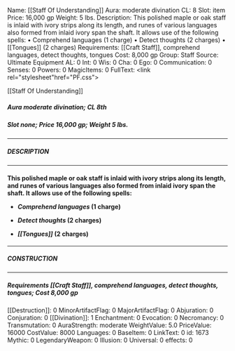 Name: [[Staff Of Understanding]]
Aura: moderate divination
CL: 8
Slot: item
Price: 16,000 gp
Weight: 5 lbs.
Description: This polished maple or oak staff is inlaid with ivory strips along its length, and runes of various languages also formed from inlaid ivory span the shaft. It allows use of the following spells: • Comprehend languages (1 charge) • Detect thoughts (2 charges) • [[Tongues]] (2 charges)
Requirements: [[Craft Staff]], comprehend languages, detect thoughts, tongues
Cost: 8,000 gp
Group: Staff
Source: Ultimate Equipment
AL: 0
Int: 0
Wis: 0
Cha: 0
Ego: 0
Communication: 0
Senses: 0
Powers: 0
MagicItems: 0
FullText: <link rel="stylesheet"href="PF.css"><div class="heading"><p class="alignleft">[[Staff Of Understanding]]</p><div style="clear: both;"></div></div><div><h5><b>Aura </b>moderate divination; <b>CL </b>8th</h5><h5><b>Slot </b>none; <b>Price </b>16,000 gp; <b>Weight </b>5 lbs.</h5></div><hr/><div><h5><b>DESCRIPTION</b></h5></div><hr/><div><h4><p>This polished maple or oak staff is inlaid with ivory strips along its length, and runes of various languages also formed from inlaid ivory span the shaft. It allows use of the following spells: </p><p><ul><li> <i>Comprehend languages</i> (1 charge) </p><p><li> <i>Detect thoughts</i> (2 charges) </p><p><li> <i>[[Tongues]]</i> (2 charges)</ul></p></h4></div><hr/><div><h5><b>CONSTRUCTION</b></h5></div><hr/><div><h5><b>Requirements </b>[[Craft Staff]], <i>comprehend languages</i>, <i>detect thoughts</i>, <i>tongues</i>; <b>Cost </b>8,000 gp</h5></div>
[[Destruction]]: 0
MinorArtifactFlag: 0
MajorArtifactFlag: 0
Abjuration: 0
Conjuration: 0
[[Divination]]: 1
Enchantment: 0
Evocation: 0
Necromancy: 0
Transmutation: 0
AuraStrength: moderate
WeightValue: 5.0
PriceValue: 16000
CostValue: 8000
Languages: 0
BaseItem: 0
LinkText: 0
id: 1673
Mythic: 0
LegendaryWeapon: 0
Illusion: 0
Universal: 0
effects: 0
